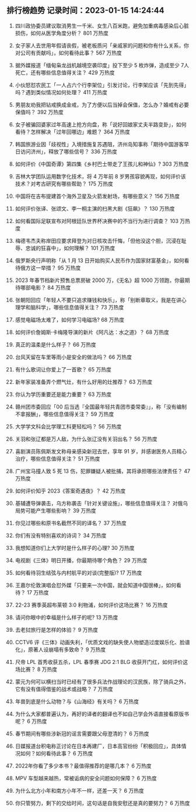
## 排行榜趋势 记录时间：2023-01-15 14:24:44
  
  1. 四川政协委员建议取消男生一千米、女生八百米跑，避免加重病毒感染后心脏损伤，如何从医学角度分析？ 801 万热度
    
  2. 女子家人去世用年假请丧假，被老板质问「亲戚家的问题和你有什么关系，你对公司有贡献吗」，如何看待此事？ 567 万热度
    
  3. 据外媒报道「缅甸枭龙战机越境空袭印度」投下至少 5 枚炸弹，造成至少 7人死亡，还有哪些信息值得关注？ 429 万热度
    
  4. 小伙怒怼农民工「一人占六个行李架位」引发讨论，行李架应该「先到先得」吗？遇到类似情况如何处理？ 411 万热度
    
  5. 男朋友劝我把钻戒换成金戒，为了方便以后当掉会保值，怎么办？婚戒有必要保值吗？ 392 万热度
    
  6. 女子被骗回婆家过年高速上抢方向盘，称「说好回娘家丈夫半路变卦」，如何看待？怎样解决「过年回哪边」难题？ 364 万热度
    
  7. 韩国旅游业因「歧视性」入境措施复苏遇阻，济州岛知事称「期待中国游客早日访问济州」，释放了哪些信号？ 336 万热度
    
  8. 如何评价《中国奇谭》第四集《乡村巴士带走了王孩儿和神仙》? 303 万热度
    
  9. 吉林大学团队运用数字化技术，将 4 万年前 8 岁男孩容貌再现，如何评价该技术？对考古研究有哪些帮助？ 175 万热度
    
  10. 中国将在吉布提建首个海外卫星及火箭发射场，有哪些意义？ 156 万热度
    
  11. 如何评价张译、张颂文、李一桐主演的扫黑大剧《狂飙》？ 130 万热度
    
  12. 如何看国际足联宣布对阿根廷队世界杯决赛中的不当行为进行调查？ 103 万热度
    
  13. 梅德韦杰夫称岸田应要求拜登为对日核攻击忏悔，「但他没这个胆，沉浸在耻辱、忠诚的狂喜中」，如何理解？ 101 万热度
    
  14. 俄罗斯央行声明称「从 1 月 13 日开始购买人民币作为国家财富基金」，如何看待俄方这一举措？ 95 万热度
    
  15. 2023 年春节档新片预售总票房破 2000 万，《无名》超 1000 万领跑，你最期待哪部电影？ 84 万热度
    
  16. 张朝阳回应「年轻人不要只追求赚钱和快乐」，称「别断章取义，我是在讲心理学和脑科学」，哪些信息值得关注？ 73 万热度
    
  17. 感觉电磁场太难了，如何学习电磁场? 68 万热度
    
  18. 如何评价詹姆斯·卡梅隆导演的新片《阿凡达：水之道》？ 68 万热度
    
  19. 真正的温柔是什么样子？ 66 万热度
    
  20. 台风天留在车里等雨小是安全的做法吗？ 66 万热度
    
  21. 有什么歌词让你爱上了一首歌？ 65 万热度
    
  22. 新年家装准备弄个燃气灶，有什么好用的灶推荐？ 63 万热度
    
  23. 你认为学历重要还是能力重要？ 63 万热度
    
  24. 赣州团市委回应「00 后当选『全国最年轻共青团市委常委』」，称「没有编制不拿报酬」，哪些信息值得关注？ 59 万热度
    
  25. 大学学文科会比学理工科更轻松吗？ 56 万热度
    
  26. 关羽和张辽都是万人敌，为什么张辽没有关羽出名？ 56 万热度
    
  27. 喜剧演员陈佩斯发文称母亲感染新冠去世，享年 91 岁，并感谢医务人员精心治疗，哪些信息值得关注？ 51 万热度
    
  28. 广州宝马撞人致 5 死 13 伤，犯罪嫌疑人被批捕，其将承担哪些法律责任？ 47 万热度
    
  29. 如何评价知乎 2023《答案奇遇夜》？ 42 万热度
    
  30. 基辅遭导弹袭击，乌方称袭击「针对关键设施」，哪些信息值得关注？ 对俄乌局势可能产生哪些影响？ 39 万热度
    
  31. 你见过哪些和原书名截然不同的译名？ 37 万热度
    
  32. 你们有没有特别喜欢的诗词？ 34 万热度
    
  33. 我想知道你们上大学时是什么样子的心理? 30 万热度
    
  34. 电视剧《三体》明日开播，你最期待哪个角色？ 29 万热度
    
  35. 如何看待羽生结弦与内村航平的对谈(完整版)? 17 万热度
    
  36. 王嘉尔伦敦演唱会怼外媒「只要来一次中国，就会知道中国很棒」，如何看待？ 17 万热度
    
  37. 22-23 赛季英超布莱顿 3:0 利物浦，如何评价这场比赛？ 16 万热度
    
  38. 请问你眼中的幸福是什么样子的呢? 13 万热度
    
  39. 去老挝旅行是怎样的体验？ 9 万热度
    
  40. CCTV6 评《三体》动画失利，「优质文戏的缺失使人物塑造过度娱乐化、脸谱化」，原著人设崩塌有多致命？ 9 万热度
    
  41. 尺帝 LPL 首秀收获五杀，LPL 春季赛 JDG 2:1 BLG 收获开门红，如何评价这场比赛？ 8 万热度
    
  42. 蒙元为何可以横扫当时已经有了很多兵法作战理论的汉民族，除了骑兵之外，它有没有值得借鉴的战术或战略？ 7 万热度
    
  43. 年兽到底是什么动物？与《山海经》有关吗？ 6 万热度
    
  44. 为什么大家都普遍认为，再好的译者的翻译也不如自己学会外语直接看原版书呢？ 6 万热度
    
  45. 春节期间有哪些涉新冠的谣言需要跟父母澄清的？ 6 万热度
    
  46. 日媒报道台积电称正讨论在日本再建厂，日本高官纷纷「积极回应」，具体情况如何？如何看待此事？ 6 万热度
    
  47. 2022年你看了多少本书？最值得推荐的是哪几本？ 6 万热度
    
  48. MPV 车型越来越热，常被诟病的安全问题如何保障？ 6 万热度
    
  49. 为什么北方小年和南方小年不一样，还差一天？ 6 万热度
    
  50. 你只管努力，剩下的交给时间，这句话是自我安慰还是真的要努力？ 6 万热度
    
